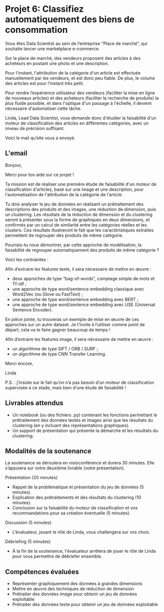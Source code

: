 # Projet 6: Classifiez automatiquement des biens de consommation

Vous êtes Data Scientist au sein de l’entreprise "Place de marché”, qui souhaite lancer une marketplace e-commerce.

Sur la place de marché, des vendeurs proposent des articles à des acheteurs en postant une photo et une description.

Pour l'instant, l'attribution de la catégorie d'un article est effectuée manuellement par les vendeurs, et est donc peu fiable. De plus, le volume des articles est pour l’instant très petit.

Pour rendre l’expérience utilisateur des vendeurs (faciliter la mise en ligne de nouveaux articles) et des acheteurs (faciliter la recherche de produits) la plus fluide possible, et dans l'optique d'un passage à l'échelle, il devient nécessaire d'automatiser cette tâche.

Linda, Lead Data Scientist, vous demande donc d'étudier la faisabilité d'un moteur de classification des articles en différentes catégories, avec un niveau de précision suffisant.

Voici le mail qu’elle vous a envoyé.


## L'email

Bonjour, 

Merci pour ton aide sur ce projet !

Ta mission est de réaliser une première étude de faisabilité d'un moteur de classification d'articles, basé sur une image et une description, pour l'automatisation de l'attribution de la catégorie de l'article.

Tu dois analyser le jeu de données en réalisant un prétraitement des descriptions des produits et des images, une réduction de dimension, puis un clustering. Les résultats de la réduction de dimension et du clustering seront à présenter sous la forme de graphiques en deux dimensions, et confirmés par un calcul de similarité entre les catégories réelles et les clusters. Ces résultats illustreront le fait que les caractéristiques extraites permettent de regrouper des produits de même catégorie.

Pourrais-tu nous démontrer, par cette approche de modélisation, la faisabilité de regrouper automatiquement des produits de même catégorie ?

Voici les contraintes : 

Afin d’extraire les features texte, il sera nécessaire de mettre en œuvre : 

- deux approches de type “bag-of-words”, comptage simple de mots et Tf-idf ;
- une approche de type word/sentence embedding classique avec Word2Vec (ou Glove ou FastText) ;
- une approche de type word/sentence embedding avec BERT ;
- une approche de type word/sentence embedding avec USE (Universal Sentence Encoder). 

 

En pièce jointe, tu trouveras un exemple de mise en œuvre de ces approches sur un autre dataset. Je t’invite à l’utiliser comme point de départ, cela va te faire gagner beaucoup de temps !

Afin d’extraire les features image, il sera nécessaire de mettre en œuvre :

- un algorithme de type SIFT / ORB / SURF ;
- un algorithme de type CNN Transfer Learning.

Merci encore, 

Linda

P.S. : j’insiste sur le fait qu’on n’a pas besoin d’un moteur de classification supervisée à ce stade, mais bien d’une étude de faisabilité !

    
## Livrables attendus


- Un notebook (ou des fichiers .py) contenant les fonctions permettant le prétraitement des données textes et images ainsi que les résultats du clustering (en y incluant des représentations graphiques).
- Un support de présentation qui présente la démarche et les résultats du clustering.
    
    
## Modalités de la soutenance

La soutenance se déroulera en visioconférence et durera 30 minutes. Elle s’appuiera sur votre deuxième livrable (votre présentation). 

Présentation (20 minutes) 
- Rappel de la problématique et présentation du jeu de données (5 minutes).
- Explication des prétraitements et des résultats du clustering (10 minutes).
- Conclusion sur la faisabilité du moteur de classification et vos recommandations pour sa création éventuelle (5 minutes).

Discussion (5 minutes)
- L’évaluateur, jouant le rôle de Linda, vous challengera sur vos choix.
    
Débriefing (5 minutes)
- À la fin de la soutenance, l'évaluateur arrêtera de jouer le rôle de Linda pour vous permettre de débriefer ensemble.


## Compétences évaluées

- Représenter graphiquement des données à grandes dimensions
- Mettre en œuvre des techniques de réduction de dimension
- Prétraiter des données image pour obtenir un jeu de données exploitable
- Prétraiter des données texte pour obtenir un jeu de données exploitable